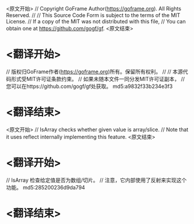 
<原文开始>
// Copyright GoFrame Author(https://goframe.org). All Rights Reserved.
//
// This Source Code Form is subject to the terms of the MIT License.
// If a copy of the MIT was not distributed with this file,
// You can obtain one at https://github.com/gogf/gf.
<原文结束>

# <翻译开始>
// 版权归GoFrame作者(https://goframe.org)所有。保留所有权利。
//
// 本源代码形式受MIT许可证条款约束。
// 如果未随本文件一同分发MIT许可证副本，
// 您可以在https://github.com/gogf/gf处获取。 md5:a9832f33b234e3f3
# <翻译结束>


<原文开始>
// IsArray checks whether given value is array/slice.
// Note that it uses reflect internally implementing this feature.
<原文结束>

# <翻译开始>
// IsArray 检查给定值是否为数组/切片。
// 注意，它内部使用了反射来实现这个功能。 md5:285200236d9da794
# <翻译结束>

